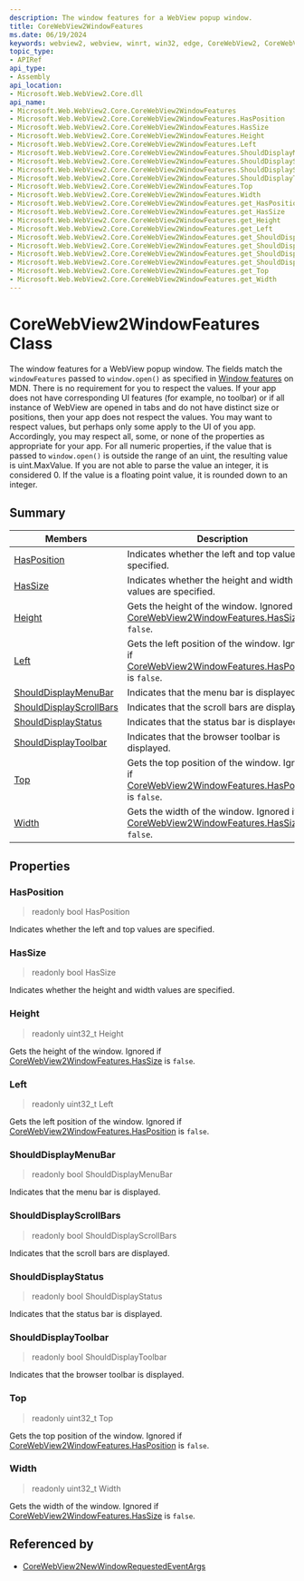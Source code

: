 ```yaml
---
description: The window features for a WebView popup window.
title: CoreWebView2WindowFeatures
ms.date: 06/19/2024
keywords: webview2, webview, winrt, win32, edge, CoreWebView2, CoreWebView2Controller, browser control, edge html, CoreWebView2WindowFeatures
topic_type:
- APIRef
api_type:
- Assembly
api_location:
- Microsoft.Web.WebView2.Core.dll
api_name:
- Microsoft.Web.WebView2.Core.CoreWebView2WindowFeatures
- Microsoft.Web.WebView2.Core.CoreWebView2WindowFeatures.HasPosition
- Microsoft.Web.WebView2.Core.CoreWebView2WindowFeatures.HasSize
- Microsoft.Web.WebView2.Core.CoreWebView2WindowFeatures.Height
- Microsoft.Web.WebView2.Core.CoreWebView2WindowFeatures.Left
- Microsoft.Web.WebView2.Core.CoreWebView2WindowFeatures.ShouldDisplayMenuBar
- Microsoft.Web.WebView2.Core.CoreWebView2WindowFeatures.ShouldDisplayScrollBars
- Microsoft.Web.WebView2.Core.CoreWebView2WindowFeatures.ShouldDisplayStatus
- Microsoft.Web.WebView2.Core.CoreWebView2WindowFeatures.ShouldDisplayToolbar
- Microsoft.Web.WebView2.Core.CoreWebView2WindowFeatures.Top
- Microsoft.Web.WebView2.Core.CoreWebView2WindowFeatures.Width
- Microsoft.Web.WebView2.Core.CoreWebView2WindowFeatures.get_HasPosition
- Microsoft.Web.WebView2.Core.CoreWebView2WindowFeatures.get_HasSize
- Microsoft.Web.WebView2.Core.CoreWebView2WindowFeatures.get_Height
- Microsoft.Web.WebView2.Core.CoreWebView2WindowFeatures.get_Left
- Microsoft.Web.WebView2.Core.CoreWebView2WindowFeatures.get_ShouldDisplayMenuBar
- Microsoft.Web.WebView2.Core.CoreWebView2WindowFeatures.get_ShouldDisplayScrollBars
- Microsoft.Web.WebView2.Core.CoreWebView2WindowFeatures.get_ShouldDisplayStatus
- Microsoft.Web.WebView2.Core.CoreWebView2WindowFeatures.get_ShouldDisplayToolbar
- Microsoft.Web.WebView2.Core.CoreWebView2WindowFeatures.get_Top
- Microsoft.Web.WebView2.Core.CoreWebView2WindowFeatures.get_Width
---
```


# CoreWebView2WindowFeatures Class



The window features for a WebView popup window.
The fields match the `windowFeatures` passed to `window.open()` as specified in [Window features](https://developer.mozilla.org/docs/Web/API/Window/open#Window_features) on MDN. There is no requirement for you to respect the values. If your app does not have corresponding UI features (for example, no toolbar) or if all instance of WebView are opened in tabs and do not have distinct size or positions, then your app does not respect the values. You may want to respect values, but perhaps only some apply to the UI of you app. Accordingly, you may respect all, some, or none of the properties as appropriate for your app. For all numeric properties, if the value that is passed to `window.open()` is outside the range of an uint, the resulting value is uint.MaxValue. If you are not able to parse the value an integer, it is considered 0. If the value is a floating point value, it is rounded down to an integer.

## Summary

Members|Description
--|--
[HasPosition](#hasposition) | Indicates whether the left and top values are specified.
[HasSize](#hassize) | Indicates whether the height and width values are specified.
[Height](#height) | Gets the height of the window. Ignored if [CoreWebView2WindowFeatures.HasSize](corewebview2windowfeatures.md#hassize) is `false`.
[Left](#left) | Gets the left position of the window. Ignored if [CoreWebView2WindowFeatures.HasPosition](corewebview2windowfeatures.md#hasposition) is `false`.
[ShouldDisplayMenuBar](#shoulddisplaymenubar) | Indicates that the menu bar is displayed.
[ShouldDisplayScrollBars](#shoulddisplayscrollbars) | Indicates that the scroll bars are displayed.
[ShouldDisplayStatus](#shoulddisplaystatus) | Indicates that the status bar is displayed.
[ShouldDisplayToolbar](#shoulddisplaytoolbar) | Indicates that the browser toolbar is displayed.
[Top](#top) | Gets the top position of the window. Ignored if [CoreWebView2WindowFeatures.HasPosition](corewebview2windowfeatures.md#hasposition) is `false`.
[Width](#width) | Gets the width of the window. Ignored if [CoreWebView2WindowFeatures.HasSize](corewebview2windowfeatures.md#hassize) is `false`.

## Properties

### HasPosition

> readonly  bool HasPosition

Indicates whether the left and top values are specified.

### HasSize

> readonly  bool HasSize

Indicates whether the height and width values are specified.

### Height

> readonly  uint32_t Height

Gets the height of the window. Ignored if [CoreWebView2WindowFeatures.HasSize](corewebview2windowfeatures.md#hassize) is `false`.

### Left

> readonly  uint32_t Left

Gets the left position of the window. Ignored if [CoreWebView2WindowFeatures.HasPosition](corewebview2windowfeatures.md#hasposition) is `false`.

### ShouldDisplayMenuBar

> readonly  bool ShouldDisplayMenuBar

Indicates that the menu bar is displayed.

### ShouldDisplayScrollBars

> readonly  bool ShouldDisplayScrollBars

Indicates that the scroll bars are displayed.

### ShouldDisplayStatus

> readonly  bool ShouldDisplayStatus

Indicates that the status bar is displayed.

### ShouldDisplayToolbar

> readonly  bool ShouldDisplayToolbar

Indicates that the browser toolbar is displayed.

### Top

> readonly  uint32_t Top

Gets the top position of the window. Ignored if [CoreWebView2WindowFeatures.HasPosition](corewebview2windowfeatures.md#hasposition) is `false`.

### Width

> readonly  uint32_t Width

Gets the width of the window. Ignored if [CoreWebView2WindowFeatures.HasSize](corewebview2windowfeatures.md#hassize) is `false`.






## Referenced by

- [CoreWebView2NewWindowRequestedEventArgs](corewebview2newwindowrequestedeventargs.md)
